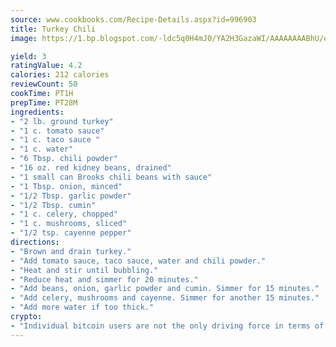 ```yaml
---
source: www.cookbooks.com/Recipe-Details.aspx?id=996903
title: Turkey Chili
image: https://1.bp.blogspot.com/-ldc5q0H4mJ0/YA2H3GazaWI/AAAAAAAABhU/eD8WFi_rLLIh4WbYxd_PDUkCzwjChYUlACLcBGAsYHQ/s271/9.png

yield: 3
ratingValue: 4.2
calories: 212 calories
reviewCount: 50
cookTime: PT1H
prepTime: PT28M
ingredients:
- "2 lb. ground turkey"
- "1 c. tomato sauce"
- "1 c. taco sauce "
- "1 c. water"
- "6 Tbsp. chili powder"
- "16 oz. red kidney beans, drained"
- "1 small can Brooks chili beans with sauce"
- "1 Tbsp. onion, minced"
- "1/2 Tbsp. garlic powder"
- "1/2 Tbsp. cumin"
- "1 c. celery, chopped"
- "1 c. mushrooms, sliced"
- "1/2 tsp. cayenne pepper"
directions:
- "Brown and drain turkey."
- "Add tomato sauce, taco sauce, water and chili powder."
- "Heat and stir until bubbling."
- "Reduce heat and simmer for 20 minutes."
- "Add beans, onion, garlic powder and cumin. Simmer for 15 minutes."
- "Add celery, mushrooms and cayenne. Simmer for another 15 minutes."
- "Add more water if too thick."
crypto:
- "Individual bitcoin users are not the only driving force in terms of securing the bitcoin network."
---
```

